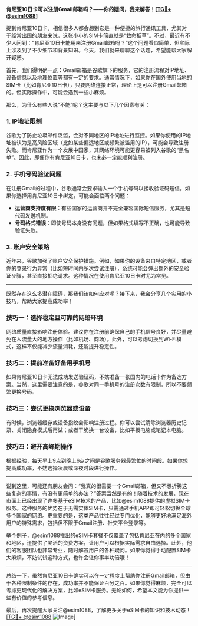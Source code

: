 **肯尼亚10日卡可以注册Gmail邮箱吗？——你的疑问，我来解答！[[TG💪+ @esim1088](https://t.me/s/esim1088)]**

提到肯尼亚10日卡，相信很多人都会想到它是一种便捷的旅行通讯工具，尤其对于经常出国的朋友来说，这张小小的SIM卡简直就是“救命稻草”。不过，最近有不少人问到：“肯尼亚10日卡能用来注册Gmail邮箱吗？”这个问题看似简单，但实际上涉及到了不少细节和背景知识。今天，我们就来聊聊这个话题，希望能帮大家解开疑惑。

首先，我们得明确一点：Gmail邮箱是谷歌旗下的服务，它的注册流程对IP地址、设备信息以及地理位置等都有一定的要求。通常情况下，如果你在国外使用当地的SIM卡（比如肯尼亚10日卡），只要网络连接正常，理论上是可以注册Gmail邮箱的。但实际操作中，可能会遇到一些小麻烦。

那么，为什么有些人说“不能”呢？这主要与以下几个因素有关：

### 1. **IP地址限制**
谷歌为了防止垃圾邮件泛滥，会对不同地区的IP地址进行监控。如果你使用的IP地址被认为是高风险区域（比如某些偏远地区或频繁被滥用的IP），可能会导致注册失败。而肯尼亚作为一个发展中国家，其网络环境可能更容易被列入谷歌的“黑名单”。因此，即便你有肯尼亚10日卡，也未必一定能顺利注册。

### 2. **手机号码验证问题**
在注册Gmail的过程中，谷歌通常会要求输入一个手机号码以接收验证码短信。如果你选择用肯尼亚10日卡绑定，可能会面临两个问题：
- **运营商支持度有限**：有些国家的运营商并不完全兼容国际短信服务，尤其是短代码发送机制。
- **号码格式错误**：即使号码本身没有问题，但如果格式填写不正确，也可能导致验证失败。

### 3. **账户安全策略**
近年来，谷歌加强了账户安全保护措施。例如，如果你的设备来自特定地区，或者你的登录行为异常（比如短时间内多次尝试注册），系统可能会弹出额外的安全验证步骤，甚至直接拒绝请求。这种情况在使用肯尼亚10日卡时尤为常见。

---

既然存在这么多潜在障碍，那我们该如何应对呢？接下来，我会分享几个实用的小技巧，帮助大家提高成功率！

### 技巧一：选择稳定且可靠的网络环境
网络质量直接影响注册体验。建议你在注册前确保自己的手机信号良好，并尽量避免在人流量大的地方操作（比如机场、商场）。此外，可以考虑切换到Wi-Fi模式，这样不仅能减少流量消耗，还能提升稳定性。

### 技巧二：提前准备好备用手机号
如果肯尼亚10日卡无法成功发送验证码，不妨准备一张国内的电话卡作为备选方案。当然，这里需要注意的是，谷歌对同一手机号的注册次数有限制，所以不要频繁更换号码。

### 技巧三：尝试更换浏览器或设备
有时候，浏览器缓存或设备指纹会影响注册过程。你可以尝试清除浏览器历史记录、关闭隐身模式后再试；或者干脆换一台设备，比如平板电脑或笔记本电脑。

### 技巧四：避开高峰期操作
根据经验，每天早上9点到晚上6点之间是谷歌服务器最繁忙的时间段。如果你想提高成功率，不妨选择凌晨或深夜时段进行操作。

---

说到这里，可能还有朋友会问：“我真的很需要一个Gmail邮箱，但又不想折腾这些复杂的事情，有没有更简单的办法？”答案当然是有的！随着技术的发展，现在市面上已经出现了许多基于eSIM技术的产品，比如@esim1088提供的虚拟SIM卡服务。这种服务的优势在于无需实体SIM卡，只需通过手机APP即可轻松切换全球多个国家的网络。更重要的是，这类产品往往经过专门优化，能够更好地满足海外用户的特殊需求，包括但不限于Gmail注册、社交平台登录等。

举个例子，@esim1088推出的eSIM卡套餐不仅覆盖了包括肯尼亚在内的多个国家和地区，还提供了灵活的资费方案，让用户可以根据实际需求自由选择。此外，他们的客服团队也非常专业，随时解答用户的各种疑问。如果你觉得手动配置SIM卡太麻烦，不妨试试这种方式，也许会让你事半功倍哦！

---

总结一下，虽然肯尼亚10日卡确实可以在一定程度上帮助你注册Gmail邮箱，但由于各种限制条件的存在，成功率并不能保证百分之百。如果你觉得麻烦，完全可以考虑更现代化的解决方案，比如eSIM卡服务。无论如何，希望本文能为你提供一些有价值的参考信息。

最后，再次提醒大家关注@esim1088，了解更多关于eSIM卡的知识和技术动态！[[TG💪+ @esim1088](https://t.me/s/esim1088) ![Image](https://i.postimg.cc/4NQfJmqS/Snipaste-2025-05-13-00-14-12.png)]